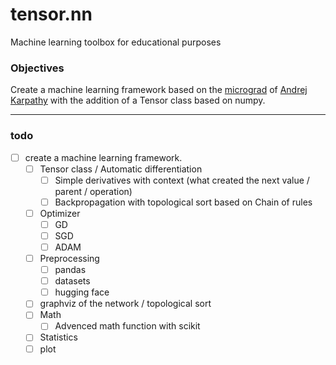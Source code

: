# tensor.nn
Machine learning toolbox for educational purposes

### Objectives
Create a machine learning framework based on the [micrograd](https://github.com/karpathy/micrograd) of [Andrej Karpathy](https://karpathy.ai/) with the addition of a Tensor class based on numpy.

---

### todo

- [ ] create a machine learning framework.
	- [ ] Tensor class / Automatic differentiation
		- [ ] Simple derivatives with context (what created the next value / parent / operation)
		- [ ] Backpropagation with topological sort based on Chain of rules
	- [ ] Optimizer
		- [ ] GD
		- [ ] SGD
		- [ ] ADAM
	- [ ] Preprocessing
		- [ ] pandas
		- [ ] datasets
		- [ ] hugging face
	- [ ] graphviz of the network / topological sort
	- [ ] Math
		- [ ] Advenced math function with scikit
	- [ ] Statistics
	- [ ] plot
